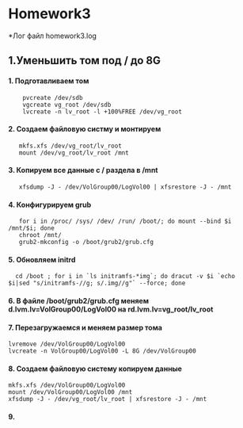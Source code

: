 # Homework3

*Лог файл homework3.log

## 1.Уменьшить том под / до 8G
 
 #### 1. Подготавливаем том
  
        pvcreate /dev/sdb
        vgcreate vg_root /dev/sdb
        lvcreate -n lv_root -l +100%FREE /dev/vg_root
      
#### 2. Создаем файловую систму и монтируем
 
       mkfs.xfs /dev/vg_root/lv_root
       mount /dev/vg_root/lv_root /mnt
  
#### 3. Копируем все данные с / раздела в /mnt
 
       xfsdump -J - /dev/VolGroup00/LogVol00 | xfsrestore -J - /mnt
 
#### 4. Конфигурируем grub
 
       for i in /proc/ /sys/ /dev/ /run/ /boot/; do mount --bind $i /mnt/$i; done
       chroot /mnt/
       grub2-mkconfig -o /boot/grub2/grub.cfg

#### 5. Обновляем initrd
 
      cd /boot ; for i in `ls initramfs-*img`; do dracut -v $i `echo $i|sed "s/initramfs-//g; s/.img//g"` --force; done
      
#### 6. В файле /boot/grub2/grub.cfg меняем d.lvm.lv=VolGroup00/LogVol00 на rd.lvm.lv=vg_root/lv_root

#### 7. Перезагружаемся и меняем размер тома

    lvremove /dev/VolGroup00/LogVol00
    lvcreate -n VolGroup00/LogVol00 -L 8G /dev/VolGroup00

#### 8. Создаем файловую систему копируем данные

    mkfs.xfs /dev/VolGroup00/LogVol00
    mount /dev/VolGroup00/LogVol00 /mnt
    xfsdump -J - /dev/vg_root/lv_root | xfsrestore -J - /mnt
    
#### 9.
